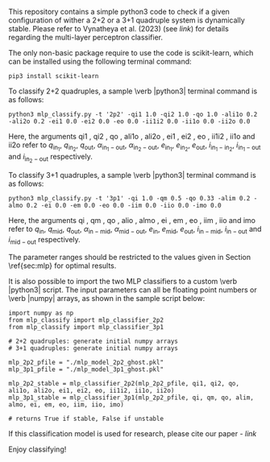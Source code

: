 This repository contains a simple python3 code to check if a given configuration of wither a 2+2 or a 3+1 quadruple system is dynamically stable. Please refer to Vynatheya et al. (2023) (see _link_) for details regarding the multi-layer perceptron classifier.

The only non-basic package require to use the code is scikit-learn, which can be installed using the following terminal command:

    pip3 install scikit-learn
    
To classify 2+2 quadruples, a sample \verb |python3| terminal command is as follows:

    python3 mlp_classify.py -t '2p2' -qi1 1.0 -qi2 1.0 -qo 1.0 -ali1o 0.2 -ali2o 0.2 -ei1 0.0 -ei2 0.0 -eo 0.0 -ii1i2 0.0 -ii1o 0.0 -ii2o 0.0
        
Here, the arguments qi1 , qi2 , qo , ali1o , ali2o , ei1 , ei2 , eo , ii1i2 , ii1o and ii2o refer to $q_{\mathrm{in_1}}$, $q_{\mathrm{in_2}}$, $q_{\mathrm{out}}$, $\alpha_{\mathrm{in_1}-\mathrm{out}}$, $\alpha_{\mathrm{in_2}-\mathrm{out}}$, $e_{\mathrm{in_1}}$, $e_{\mathrm{in_2}}$, $e_{\mathrm{out}}$, $i_{\mathrm{in_1}-\mathrm{in_2}}$, $i_{\mathrm{in_1}-\mathrm{out}}$ and $i_{\mathrm{in_2}-\mathrm{out}}$ respectively.

To classify 3+1 quadruples, a sample \verb |python3| terminal command is as follows:

    python3 mlp_classify.py -t '3p1' -qi 1.0 -qm 0.5 -qo 0.33 -alim 0.2 -almo 0.2 -ei 0.0 -em 0.0 -eo 0.0 -iim 0.0 -iio 0.0 -imo 0.0
        
Here, the arguments qi , qm , qo , alio , almo , ei , em , eo , iim , iio and imo refer to $q_{\mathrm{in}}$, $q_{\mathrm{mid}}$, $q_{\mathrm{out}}$, $\alpha_{\mathrm{in}-\mathrm{mid}}$, $\alpha_{\mathrm{mid}-\mathrm{out}}$, $e_{\mathrm{in}}$, $e_{\mathrm{mid}}$, $e_{\mathrm{out}}$, $i_{\mathrm{in}-\mathrm{mid}}$, $i_{\mathrm{in}-\mathrm{out}}$ and $i_{\mathrm{mid}-\mathrm{out}}$ respectively.

The parameter ranges should be restricted to the values given in Section \ref{sec:mlp} for optimal results.

It is also possible to import the two MLP classifiers to a custom \verb |python3| script. The input parameters can all be floating point numbers or \verb |numpy| arrays, as shown in the sample script below:

    import numpy as np
    from mlp_classify import mlp_classifier_2p2
    from mlp_classify import mlp_classifier_3p1

    # 2+2 quadruples: generate initial numpy arrays
    # 3+1 quadruples: generate initial numpy arrays

    mlp_2p2_pfile = "./mlp_model_2p2_ghost.pkl"
    mlp_3p1_pfile = "./mlp_model_3p1_ghost.pkl"

    mlp_2p2_stable = mlp_classifier_2p2(mlp_2p2_pfile, qi1, qi2, qo, ali1o, ali2o, ei1, ei2, eo, ii1i2, ii1o, ii2o)
    mlp_3p1_stable = mlp_classifier_3p1(mlp_2p2_pfile, qi, qm, qo, alim, almo, ei, em, eo, iim, iio, imo)

    # returns True if stable, False if unstable

If this classification model is used for research, please cite our paper - _link_

Enjoy classifying!
